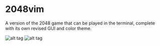 # 2048vim
A version of the 2048 game that can be played in the terminal, complete with its own revised GUI and color theme.

![alt tag](http://orig05.deviantart.net/1979/f/2017/102/7/4/screen_shot_2015_01_01_at_8_17_09_am_by_leafelion-db5m7li.png)
![alt tag](http://orig07.deviantart.net/eb2d/f/2017/102/9/4/screen_shot_2015_01_01_at_8_19_21_am_by_leafelion-db5m7ks.png)

